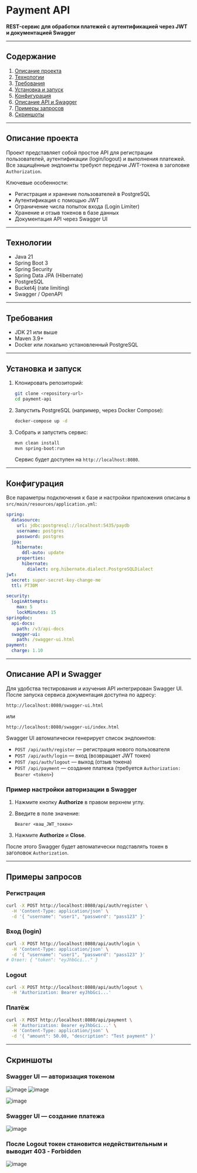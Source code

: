 # Payment API

**REST-сервис для обработки платежей с аутентификацией через JWT и документацией Swagger**

---

## Содержание

1. [Описание проекта](#описание-проекта)
2. [Технологии](#технологии)
3. [Требования](#требования)
4. [Установка и запуск](#установка-и-запуск)
5. [Конфигурация](#конфигурация)
6. [Описание API и Swagger](#описание-api-и-swagger)
7. [Примеры запросов](#примеры-запросов)
8. [Скриншоты](#скриншоты)

---

## Описание проекта

Проект представляет собой простое API для регистрации пользователей, аутентификации (login/logout) и выполнения платежей. Все защищённые эндпоинты требуют передачи JWT-токена в заголовке `Authorization`.

Ключевые особенности:

* Регистрация и хранение пользователей в PostgreSQL
* Аутентификация с помощью JWT
* Ограничение числа попыток входа (Login Limiter)
* Хранение и отзыв токенов в базе данных
* Документация API через Swagger UI

---

## Технологии

* Java 21
* Spring Boot 3
* Spring Security
* Spring Data JPA (Hibernate)
* PostgreSQL
* Bucket4j (rate limiting)
* Swagger / OpenAPI

---

## Требования

* JDK 21 или выше
* Maven 3.9+
* Docker или локально установленный PostgreSQL

---

## Установка и запуск

1. Клонировать репозиторий:

   ```bash
   git clone <repository-url>
   cd payment-api
   ```
2. Запустить PostgreSQL (например, через Docker Compose):

   ```bash
   docker-compose up -d
   ```
3. Собрать и запустить сервис:

   ```bash
   mvn clean install
   mvn spring-boot:run
   ```

   Сервис будет доступен на `http://localhost:8080`.

---

## Конфигурация

Все параметры подключения к базе и настройки приложения описаны в `src/main/resources/application.yml`:

```yaml
spring:
  datasource:
    url: jdbc:postgresql://localhost:5435/paydb
    username: postgres
    password: postgres
  jpa:
    hibernate:
      ddl-auto: update
    properties:
      hibernate:
        dialect: org.hibernate.dialect.PostgreSQLDialect
jwt:
  secret: super-secret-key-change-me
  ttl: PT30M

security:
  loginAttempts:
    max: 5
    lockMinutes: 15
springdoc:
  api-docs:
    path: /v3/api-docs
  swagger-ui:
    path: /swagger-ui.html
payment:
  charge: 1.10

```

---

## Описание API и Swagger

Для удобства тестирования и изучения API интегрирован Swagger UI. После запуска сервиса документация доступна по адресу:

```
http://localhost:8080/swagger-ui.html
```

или

```
http://localhost:8080/swagger-ui/index.html
```

Swagger UI автоматически генерирует список эндпоинтов:

* `POST /api/auth/register` — регистрация нового пользователя
* `POST /api/auth/login` — вход (возвращает JWT токен)
* `POST /api/auth/logout` — выход (отзыв токена)
* `POST /api/payment` — создание платежа (требуется `Authorization: Bearer <token>`)

### Пример настройки авторизации в Swagger

1. Нажмите кнопку **Authorize** в правом верхнем углу.
2. Введите в поле значение:

   ```
   Bearer <ваш_JWT_токен>
   ```
3. Нажмите **Authorize** и **Close**.

После этого Swagger будет автоматически подставлять токен в заголовок `Authorization`.

---

## Примеры запросов

### Регистрация

```bash
curl -X POST http://localhost:8080/api/auth/register \
  -H 'Content-Type: application/json' \
  -d '{ "username": "user1", "password": "pass123" }'
```

### Вход (login)

```bash
curl -X POST http://localhost:8080/api/auth/login \
  -H 'Content-Type: application/json' \
  -d '{ "username": "user1", "password": "pass123" }'
# Ответ: { "token": "eyJhbGci..." }
```

### Logout

```bash
curl -X POST http://localhost:8080/api/auth/logout \
  -H 'Authorization: Bearer eyJhbGci...'
```

### Платёж

```bash
curl -X POST http://localhost:8080/api/payment \
  -H 'Authorization: Bearer eyJhbGci...' \
  -H 'Content-Type: application/json' \
  -d '{ "amount": 50.00, "description": "Test payment" }'
```

---

## Скриншоты

### Swagger UI — авторизация токеном

![image](https://github.com/user-attachments/assets/df663ab2-c2ad-454e-a4e4-a8f5892ee618)
![image](https://github.com/user-attachments/assets/c23fdc3a-b6b0-482a-a71a-3fd7c8b187fe)

![image](https://github.com/user-attachments/assets/37d61b47-db33-498d-9f29-88f30e3ab859)



### Swagger UI — создание платежа

![image](https://github.com/user-attachments/assets/f89edc60-9320-4d35-b73a-bd6184bf16bb)


### После Logout токен становится недействительным и выводит 403 - Forbidden

![image](https://github.com/user-attachments/assets/2f23ff13-375a-433e-adcf-4dfbef9bdbe6)


